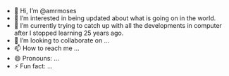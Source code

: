 - 👋 Hi, I’m @amrmoses
- 👀 I’m interested in being updated about what is going on in the world.
- 🌱 I’m currently trying to catch up with all the developments in computer after I stopped learning 25 years ago.
- 💞️ I’m looking to collaborate on ...
- 📫 How to reach me ...
- 😄 Pronouns: ...
- ⚡ Fun fact: ...

<!---
amrmoses/amrmoses is a ✨ special ✨ repository because its `README.md` (this file) appears on your GitHub profile.
You can click the Preview link to take a look at your changes.
--->
